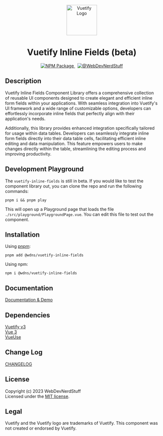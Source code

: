 <p align="center">
  <img alt="Vuetify Logo" width="100" src="https://raw.githubusercontent.com/webdevnerdstuff/vuetify-inline-fields/main/src/assets/vuetify-logo.svg">
</p>

<p>
  <h1 align="center">Vuetify Inline Fields (beta)</h1>
</p>

<p align="center">
  <a href="https://www.npmjs.com/package/@wdns/vuetify-inline-fields">
    <img src="https://img.shields.io/npm/v/%40wdns/vuetify-inline-fields?color=1867c0&logo=npm" alt="NPM Package">
  </a>
  &nbsp;
  <a href="https://github.com/webdevnerdstuff/vuetify-inline-fields">
    <img src="https://img.shields.io/badge/GitHub-WebDevNerdStuff-brightgreen.svg?logo=github" alt="@WebDevNerdStuff">
  </a>
</p>


## Description

Vuetify Inline Fields Component Library offers a comprehensive collection of reusable UI components	designed to create elegant and efficient inline form fields within your applications. With seamless integration into Vuetify's UI framework and a wide range of customizable options, developers can effortlessly incorporate inline fields that perfectly align with their application's needs.  
  
Additionally, this library provides enhanced integration specifically tailored for usage within data tables. Developers can seamlessly integrate inline form fields directly into their data table cells, facilitating efficient inline editing and data manipulation. This feature empowers users to make changes directly within the table, streamlining the editing process and improving productivity.


## Development Playground

The `vuetify-inline-fields` is still in beta. If you would like to test the component library out, you can clone the repo and run the following commands:

`pnpm i && pnpm play`  
  
This will open up a Playground page that loads the file `./src/playground/PlaygroundPage.vue`. You can edit this file to test out the component.


## Installation
 
Using [pnpm](https://pnpm.io/):
```
pnpm add @wdns/vuetify-inline-fields
```

Using npm:
```
npm i @wdns/vuetify-inline-fields
```
 
## Documentation
 
[Documentation & Demo](https://webdevnerdstuff.github.io/vuetify-inline-fields/) 

## Dependencies
 
[Vuetify v3](https://vuetifyjs.com/)  
[Vue 3](https://vuejs.org/)  
[VueUse](https://vueuse.org/)


## Change Log
 
[CHANGELOG](https://github.com/webdevnerdstuff/vuetify-inline-fields/blob/master/CHANGELOG.md)


## License

Copyright (c) 2023 WebDevNerdStuff  
Licensed under the [MIT license](https://github.com/webdevnerdstuff/vuetify-inline-fields/blob/master/LICENSE.md).


## Legal

Vuetify and the Vuetify logo are trademarks of Vuetify. This component was not created or endorsed by Vuetify.

